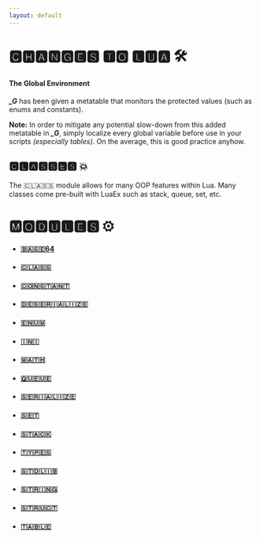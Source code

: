```yaml
---
layout: default
---
```

# 🅲🅷🅰🅽🅶🅴🆂 🆃🅾 🅻🆄🅰 🛠

#### The Global Environment

***_G*** has been given a metatable that monitors the protected values (such as enums and constants).

**Note:** In order to mitigate any potential slow-down from this added metatable in ***_G***, simply localize every global variable before use in your scripts *(especially tables)*. On the average, this is good practice anyhow.

## 🅲🅻🅰🆂🆂🅴🆂 💥

The 🇨​​​​​🇱​​​​​🇦​​​​​🇸​​​​​🇸​​​​​ module allows for many OOP features within Lua. Many classes come pre-built with LuaEx such as stack, queue, set, etc.

# 🅼🅾🅳🆄🅻🅴🆂 ⚙
- #### [🇧​​​​​🇦​​​​​🇸​​​​​🇪​​​​​64](./api/base64.md)
- #### [🇨​​​​​🇱​​​​​🇦​​​​​🇸​​​​​🇸​​​​​](./api/class.md)
- #### [🇨​​​​​🇴​​​​​🇳​​​​​🇸​​​​​🇹​​​​​🇦​​​​​🇳​​​​​🇹​​](./api/constant.md)
- #### [🇩​​​​​🇪​​​​​🇸​​​​​🇪​​​​​🇷​​​​​🇮​​​​​🇦​​​​​🇱​​​​​🇮​​​​​🇿🇪​​​​​](./api/deserialize.md)
- #### [🇪​​​​​🇳​​​​​🇺​​​​​🇲​​​​​](./api/enum.md)
- #### [🇮​​​​​🇳​​​​​🇮​​​​​](./api/ini.md)
- #### [🇲​​​​​🇦​​​​​🇹​​​​​🇭​​​​​](./api/math.md)
- #### [🇶​​​​​🇺​​​​​🇪​​​​​🇺​​​​​🇪​​​​​](./api/queue.md)
- #### [🇸​​​​🇪​​​​​🇷​​​​​🇮​​​​​🇦​​​​​🇱​​​​​🇮​​​​​🇿🇪​​​​​](./api/serialize.md)
- #### [🇸​​​​​🇪​​​​​🇹​​​​​](./api/set.md)
- #### [🇸​​​​​🇹​​​​​🇦​​​​​🇨​​​​​🇰​​​​​](./api/stack.md)
- #### [🇹​​​​​🇾​​​​​🇵​​​​​🇪​​​​​​​🇸​​​​​](./api/types.md)
- #### [🇸​​​​​🇹​​​​​🇩​​​​​🇱​​​​​🇮​​​​​🇧​​​​​](./api/stdlib.md)
- #### [🇸​​​​​🇹​​​​​🇷​​​​​🇮​​​​​🇳​​​​​🇬​​​​​](./api/string.md)
- #### [🇸​​​​​🇹​​​​​🇷​​​​​🇺​​​​​🇨​​​​​🇹​​​​​](./api/struct.md)
- #### [🇹​​​​​🇦​​​​​🇧​​​​​🇱​​​​​🇪​​​​​](./api/table.md)
